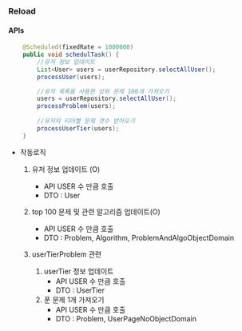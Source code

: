 ### Reload

#### APIs

```java
    @Scheduled(fixedRate = 1000000)
    public void schedulTask() {
        //유저 정보 업데이트
        List<User> users = userRepository.selectAllUser();
        processUser(users);

        //유저 목록을 사용한 상위 문제 100개 가져오기
        users = userRepository.selectAllUser();
        processProblem(users);
        
        //유저의 티어별 문제 갯수 받아오기
        processUserTier(users);
    }
```

* 작동로직

    1. 유저 정보 업데이트 (O)
        * API USER 수 만큼 호출
        * DTO : User

    2. top 100 문제 및 관련 알고리즘 업데이트(O)
        * API USER 수 만큼 호출
        * DTO : Problem, Algorithm, ProblemAndAlgoObjectDomain

    3. userTierProblem 관련
        1. userTier 정보 업데이트
            * API USER 수 만큼 호출
            * DTO : UserTier
        2. 푼 문제 1개 가져오기
            * API USER 수 만큼 호출
            * DTO : Problem, UserPageNoObjectDomain